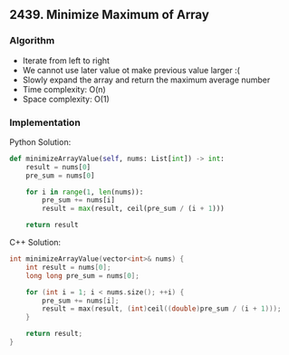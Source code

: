 ## 2439. Minimize Maximum of Array
### Algorithm
- Iterate from left to right
- We cannot use later value ot make previous value larger :(
- Slowly expand the array and return the maximum average number
- Time complexity: O(n)
- Space complexity: O(1)
### Implementation
Python Solution:
```python
def minimizeArrayValue(self, nums: List[int]) -> int:
    result = nums[0]
    pre_sum = nums[0]

    for i in range(1, len(nums)):
        pre_sum += nums[i]
        result = max(result, ceil(pre_sum / (i + 1)))

    return result
```
C++ Solution:
```cpp
int minimizeArrayValue(vector<int>& nums) {
    int result = nums[0];
    long long pre_sum = nums[0];

    for (int i = 1; i < nums.size(); ++i) {
        pre_sum += nums[i];
        result = max(result, (int)ceil((double)pre_sum / (i + 1)));
    }

    return result;
}
```